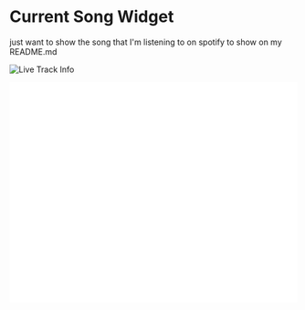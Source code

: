 # Current Song Widget
just want to show the song that I'm listening to on spotify to show on my README.md

<img width="400" src="https://spotify-current-track-widget.onrender.com/" alt="Live Track Info" />

![](songs-pictures/image42.png)

